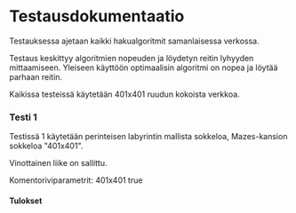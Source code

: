 # Testausdokumentaatio

Testauksessa ajetaan kaikki hakualgoritmit samanlaisessa verkossa.

Testaus keskittyy algoritmien nopeuden ja löydetyn reitin lyhyyden mittaamiseen. Yleiseen käyttöön optimaalisin algoritmi on nopea ja löytää parhaan reitin.

Kaikissa testeissä käytetään 401x401 ruudun kokoista verkkoa.

### Testi 1

Testissä 1 käytetään perinteisen labyrintin mallista sokkeloa, Mazes-kansion sokkeloa "401x401".

Vinottainen liike on sallittu.

Komentoriviparametrit: 401x401 true

#### Tulokset